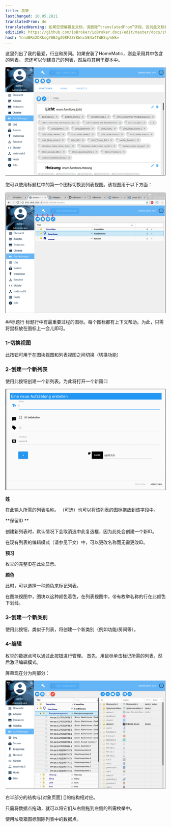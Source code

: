 ```yaml
---
title: 枚举
lastChanged: 10.05.2021
translatedFrom: de
translatedWarning: 如果您想编辑此文档，请删除“translatedFrom”字段，否则此文档将再次自动翻译
editLink: https://github.com/ioBroker/ioBroker.docs/edit/master/docs/zh-cn/admin/enums.md
hash: YnndBRm2DXksgY6BJgZQ8FZZrKWnc5B4a4TWESq/mWk=
---
```

这里列出了我的最爱，行业和房间。如果安装了HomeMatic，则会采用其中包含的列表。
您还可以创建自己的列表，然后将其用于脚本中。

![磁贴视图中的列表](../../de/admin/media/ADMIN_Aufzaehlungen_kachel.png)

您可以使用标题栏中的第一个图标切换到列表视图。该视图用于以下方面：

![列表视图中的列表](../../de/admin/media/ADMIN_Aufzaehlungen_liste_numbers.png)

##标题行
标题行中有最重要过程的图标。每个图标都有上下文帮助。为此，只需将鼠标放在图标上一会儿即可。

### 1-切换视图
此按钮可用于在图块视图和列表视图之间切换（切换功能）

### 2-创建一个新列表
使用此按钮创建一个新列表。为此将打开一个新窗口

![建立新清单](../../de/admin/media/ADMIN_Aufzaehlungen_liste_erstellen.png)

**姓**

在此输入所需的列表名称。 （可选）也可以将该列表的图标拖放到该字段中。

**保留ID **

创建新列表时，默认情况下会取消选中此复选框，因为此处会创建一个新ID。

在现有列表的编辑模式（请参见下文）中，可以更改名称而无需更改ID。

**预习**

枚举的完整ID在此处显示。

**颜色**

此时，可以选择一种颜色来标记列表。

在图块视图中，图块以这种颜色着色，在列表视图中，带有枚举名称的行在此颜色下划线。

### 3-创建一个新类别
使用此按钮，类似于列表，将创建一个新类别（例如功能/房间等）。

### 4-编辑
枚举的数据点可以通过此按钮进行管理。
首先，用鼠标单击标记所需的列表，然后激活编辑模式。

屏幕现在分为两部分：

![编辑清单](../../de/admin/media/ADMIN_Aufzaehlungen_liste_hinzufuegen.png)

右半部分的结构与[对象页面] []的结构相对应。

只需将数据点拖动，就可以将它们从右侧拖到左侧的所需枚举中。

使用垃圾箱图标删除列表中的数据点。

[Objekte-Seite]: https://www.iobroker.net/#de/documentation/admin/objects.md